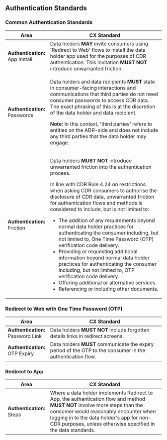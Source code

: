 <h2 class="schema-heading" id="consumer-experience_authentication-standards">Authentication Standards</h2>

<h3 class="schema-toc" data-cds-menu="h3" id="consumer-experience_common-authentication-standards">Common Authentication Standards</h3>

|Area|CX Standard|
|-------------------|------------------------------|
|**Authentication:**<br>App Install|Data holders **MAY** invite consumers using 'Redirect to Web' flows to install the data holder app used for the purposes of CDR authentication. This invitation **MUST NOT** introduce unwarranted friction.|
|**Authentication:**<br >Passwords|<p>Data holders and data recipients **MUST** state in consumer-facing interactions and communications that third parties do not need consumer passwords to access CDR data. The exact phrasing of this is at the discretion of the data holder and data recipient.</p><p>**Note:** In this context, 'third parties' refers to entities on the ADR-side and does not include any third parties that the data holder may engage.</p>|
|**Authentication:**<br>Friction|<p>Data holders **MUST NOT** introduce unwarranted friction into the authentication process.</p><p>In line with CDR Rule 4.24 on restrictions when asking CDR consumers to authorise the disclosure of CDR data, unwarranted friction for authentication flows and methods is considered to include, but is not limited to:<br><ul><li>The addition of any requirements beyond normal data holder practices for authenticating the consumer including, but not limited to, One Time Password (OTP) verification code delivery.</li><li>Providing or requesting additional information beyond normal data holder practices for authenticating the consumer including, but not limited to, OTP verification code delivery.</li><li>Offering additional or alternative services.</li><li>Referencing or including other documents.</li></ul></p>|


<h3 class="schema-toc" data-cds-menu="h3" id="consumer-experience_redirect-to-web-with-one-time-password">Redirect to Web with One Time Password (OTP)</h3>

|Area|CX Standard|
|-------------------|------------------------------|
|**Authentication:**<br>Password Link|Data holders **MUST NOT** include forgotten details links in redirect screens.|
|**Authentication:**<br>OTP Expiry|Data holders **MUST** communicate the expiry period of the OTP to the consumer in the authentication flow.|

<h3 class="schema-toc" data-cds-menu="h3" id="consumer-experience_redirect-to-app">Redirect to App</h3>

|Area|CX Standard|
|-------------------|------------------------------|
|**Authentication:**<br>Steps|Where a data holder implements Redirect to App, the authentication flow and method **MUST NOT** involve more steps than the consumer would reasonably encounter when logging in to the data holder's app for non-CDR purposes, unless otherwise specified in the data standards.|
